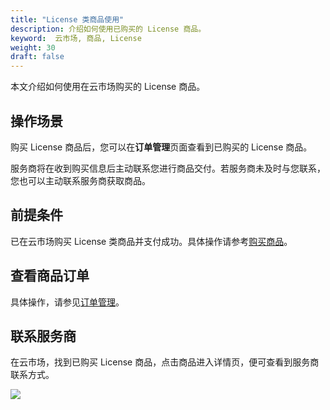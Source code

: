 ```yaml
---
title: "License 类商品使用"
description: 介绍如何使用已购买的 License 商品。
keyword:  云市场, 商品, License
weight: 30
draft: false
---
```


本文介绍如何使用在云市场购买的 License 商品。

## 操作场景

购买 License 商品后，您可以在**订单管理**页面查看到已购买的 License 商品。

服务商将在收到购买信息后主动联系您进行商品交付。若服务商未及时与您联系，您也可以主动联系服务商获取商品。

## 前提条件

已在云市场购买 License 类商品并支付成功。具体操作请参考[购买商品](/appcenter/market/manual/20_purchase_app/)。

## 查看商品订单

具体操作，请参见[订单管理](/appcenter/market/manual/27_mge_order/)。

## 联系服务商

在云市场，找到已购买 License 商品，点击商品进入详情页，便可查看到服务商联系方式。

<img src="../../../_images/connect_provider.png" />
